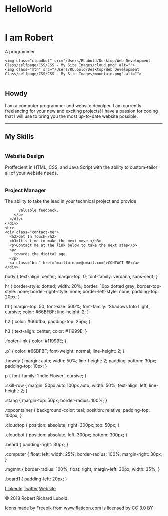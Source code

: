 # HelloWorld<!DOCTYPE html>
<html lang="en" dir="ltr">

<head>
  <meta charset="utf-8">
  <title>Advanced Data Systems</title>
  <link rel="font2" href="<style>
@import url('https://fonts.googleapis.com/css?family=Amatic+SC|Dosis|Indie+Flower|Quicksand|Shadows+Into+Light&display=swap');
</style>"
  <link rel="icon" href="/Users/RLubold/Desktop/ADSINM/favicon (3).ico">
  <link rel="stylesheet" href="/Users/RLubold/Desktop/Web Development Class/selfpage/CSS/styles.css">


</head>

<body>
  <div class="topcontainer">
    <img class="cloudtop" src="/Users/RLubold/Desktop/Web Development Class/selfpage/CSS/CSS - My Site Images/cloud.png" alt="">
    <h1>I am Robert</h1>
    <div class="p1">
      <p>A programmer</p>
    </div>

    <img class="cloudbot" src="/Users/RLubold/Desktop/Web Development Class/selfpage/CSS/CSS - My Site Images/cloud.png" alt="">
    <img class="mtn" src="/Users/RLubold/Desktop/Web Development Class/selfpage/CSS/CSS - My Site Images/mountain.png" alt="">
  </div>
  <div class="middle-container">
    <div class="profile">
      <img class = "stang" src="/Users/RLubold/Desktop/Web Development Class/selfpage/bobnsteve.jpeg" alt="">
      <h2><img class = "beard" src="/Users/RLubold/Desktop/Web Development Class/selfpage/CSS/beard.png" alt="">Howdy
        <img class = "beard1" src="/Users/RLubold/Desktop/Web Development Class/selfpage/CSS/beard.png" alt=""> </h2>
      <p class="howdy">I am a computer programmer and website devolper. I am currently freelancing for your new and exciting projects! I have a
      passion for coding that I will use to bring you the most up-to-date website possible.</p>
    </div>
    <hr>
    <div class="skills">
      <h2>My Skills</h2>
      <div class="skill-row">
        <img class="computer" src="/Users/RLubold/Desktop/Web Development Class/selfpage/CSS/CSS - My Site Images/computer.png" alt="">
        <h3>Website Design</h3>
        <p>Proffecient in HTML, CSS, and Java Script
          with the ability to custom-tailor all of your
          website needs.
        </p>
      </div>
      <div class="skill-row">
        <img class="mgmnt" src="/Users/RLubold/Desktop/Web Development Class/selfpage/projectmgmnt.png" alt="">
        <h3>Project Manager</h3>
        <p>The ability to take the lead in your
          technical project and provide

          valuable feedback.
        </p>
      </div>
    </div>
    <hr>
    <div class="contact-me">
      <h2>Get In Touch</h2>
      <h3>It's time to make the next move.</h3>
      <p>Contact me at the link below to take the next step</p>
      <p>
        towards the digital age.
      </p>
      <a class="btn" href="mailto:name@email.com">CONTACT ME</a>
    </div>
  </div>

body {
  text-align: center;
  margin-top: 0;
  font-family: verdana, sans-serif;
}

hr {
  border-style: dotted;
  width: 20%;
  border: 10px dotted grey;
  border-top-style: none;
  border-right-style: none;
  border-left-style: none;
  padding-top: 20px;
}

h1 {
  margin-top: 50;
  font-size: 500%;
  font-family: 'Shadows Into Light', cursive;
  color: #66BFBF;
  line-height: 2;
}

h2 {
  color: #66bfba;
  padding-top: 25px;
}

h3 {
  text-align: center;
  color: #11999E;
}

.footer-link {
  color: #11999E;
}

.p1 {
  color: #66BFBF;
  font-weight: normal;
  line-height: 2;
}

.howdy {
  margin: auto;
  width: 50%;
  line-height: 2;
  padding-bottom: 30px;
  padding-top: 10px;
}

p {
  font-family: 'Indie Flower', cursive;
}

.skill-row {
  margin: 50px auto 100px auto;
  width: 50%;
  text-align: left;
  line-height: 2;
}

.stang {
  margin-top: 50px;
  border-radius: 100%;
}

.topcontainer {
  background-color: teal;
  position: relative;
  padding-top: 100px;
}

.cloudtop {
  position: absolute;
  right: 300px;
  top: 50px;
}

.cloudbot {
  position: absolute;
  left: 300px;
  bottom: 300px;
}

.beard {
  padding-right: 30px;
}

.computer {
  float: left;
  width: 25%;
  border-radius: 100%;
  margin-right: 30px;
}

.mgmnt {
  border-radius: 100%;
  float: right;
  margin-left: 30px;
  width: 35%;
}

.beard1 {
  padding-left: 20px;
}

  <div class="bottom-container">
    <a class="footer-link" href="https://www.linkedin.com/">LinkedIn</a>
    <a class="footer-link" href="https://twitter.com/">Twitter</a>
    <a class="footer-link" href="https://www.appbrewery.co/">Website</a>
    <p>© 2018 Robert Richard Lubold.</p>
    <div>Icons made by <a href="https://www.flaticon.com/<?=_('authors').'/'?>freepik" title="Freepik">Freepik</a> from <a href="https://www.flaticon.com/"             title="Flaticon">www.flaticon.com</a> is licensed by <a href="http://creativecommons.org/licenses/by/3.0/"             title="Creative Commons BY 3.0" target="_blank">CC 3.0 BY</a></div>
  </div>



</body>

</html>
